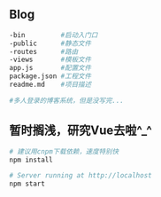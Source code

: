 ## Blog
```bash
-bin         #启动入门口
-public      #静态文件
-routes      #路由
-views       #模板文件
app.js       #配置文件
package.json #工程文件
readme.md    #项目描述

#多人登录的博客系统，但是没写完...
```

## 暂时搁浅，研究Vue去啦^_^
```bash
# 建议用cnpm下载依赖，速度特别快
npm install

# Server running at http://localhost
npm start
```